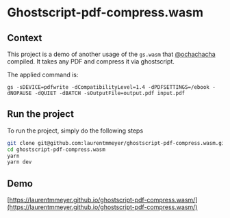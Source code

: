 # Ghostscript-pdf-compress.wasm

## Context
This project is a demo of another usage of the `gs.wasm` that [@ochachacha](https://github.com/ochachacha) compiled. It takes any PDF and compress it via ghostscript.

The applied command is:

```
gs -sDEVICE=pdfwrite -dCompatibilityLevel=1.4 -dPDFSETTINGS=/ebook -dNOPAUSE -dQUIET -dBATCH -sOutputFile=output.pdf input.pdf
```

## Run the project

To run the project, simply do the following steps

```bash
git clone git@github.com:laurentmmeyer/ghostscript-pdf-compress.wasm.git
cd ghostscript-pdf-compress.wasm
yarn
yarn dev
```

## Demo

[https://laurentmmeyer.github.io/ghostscript-pdf-compress.wasm/](https://laurentmmeyer.github.io/ghostscript-pdf-compress.wasm/)
